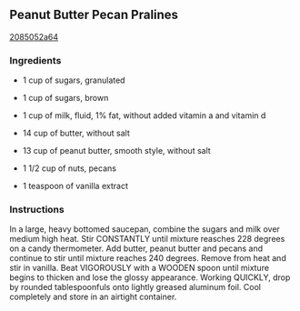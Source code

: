 ## Peanut Butter Pecan Pralines

[2085052a64](http://www.food.com/recipe/peanut-butter-pecan-pralines-184162)

### Ingredients

 - 1 cup of sugars, granulated

 - 1 cup of sugars, brown

 - 1 cup of milk, fluid, 1% fat, without added vitamin a and vitamin d

 - 14 cup of butter, without salt

 - 13 cup of peanut butter, smooth style, without salt

 - 1 1/2 cup of nuts, pecans

 - 1 teaspoon of vanilla extract

### Instructions

In a large, heavy bottomed saucepan, combine the sugars and milk over medium high heat. Stir CONSTANTLY until mixture reasches 228 degrees on a candy thermometer. Add butter, peanut butter and pecans and continue to stir until mixture reaches 240 degrees. Remove from heat and stir in vanilla. Beat VIGOROUSLY with a WOODEN spoon until mixture begins to thicken and lose the glossy appearance. Working QUICKLY, drop by rounded tablespoonfuls onto lightly greased aluminum foil. Cool completely and store in an airtight container.